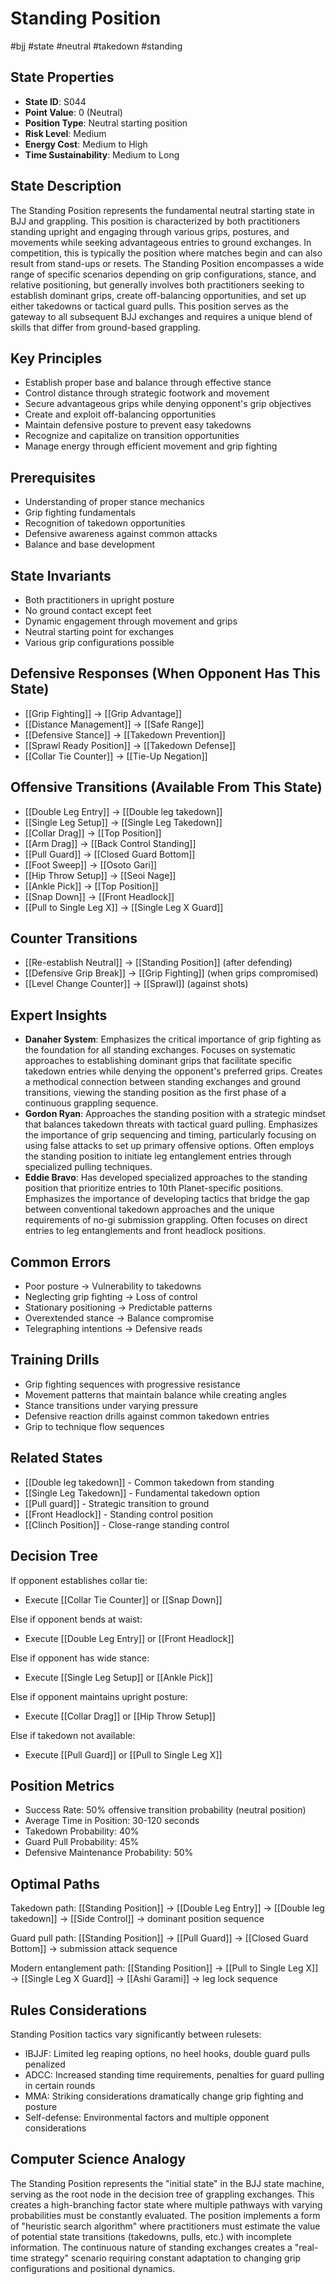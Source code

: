 # Standing Position
#bjj #state #neutral #takedown #standing

## State Properties
- **State ID**: S044
- **Point Value**: 0 (Neutral)
- **Position Type**: Neutral starting position
- **Risk Level**: Medium
- **Energy Cost**: Medium to High
- **Time Sustainability**: Medium to Long

## State Description
The Standing Position represents the fundamental neutral starting state in BJJ and grappling. This position is characterized by both practitioners standing upright and engaging through various grips, postures, and movements while seeking advantageous entries to ground exchanges. In competition, this is typically the position where matches begin and can also result from stand-ups or resets. The Standing Position encompasses a wide range of specific scenarios depending on grip configurations, stance, and relative positioning, but generally involves both practitioners seeking to establish dominant grips, create off-balancing opportunities, and set up either takedowns or tactical guard pulls. This position serves as the gateway to all subsequent BJJ exchanges and requires a unique blend of skills that differ from ground-based grappling.

## Key Principles
- Establish proper base and balance through effective stance
- Control distance through strategic footwork and movement
- Secure advantageous grips while denying opponent's grip objectives
- Create and exploit off-balancing opportunities
- Maintain defensive posture to prevent easy takedowns
- Recognize and capitalize on transition opportunities
- Manage energy through efficient movement and grip fighting

## Prerequisites
- Understanding of proper stance mechanics
- Grip fighting fundamentals
- Recognition of takedown opportunities
- Defensive awareness against common attacks
- Balance and base development

## State Invariants
- Both practitioners in upright posture
- No ground contact except feet
- Dynamic engagement through movement and grips
- Neutral starting point for exchanges
- Various grip configurations possible

## Defensive Responses (When Opponent Has This State)
- [[Grip Fighting]] → [[Grip Advantage]]
- [[Distance Management]] → [[Safe Range]]
- [[Defensive Stance]] → [[Takedown Prevention]]
- [[Sprawl Ready Position]] → [[Takedown Defense]]
- [[Collar Tie Counter]] → [[Tie-Up Negation]]

## Offensive Transitions (Available From This State)
- [[Double Leg Entry]] → [[Double leg takedown]]
- [[Single Leg Setup]] → [[Single Leg Takedown]]
- [[Collar Drag]] → [[Top Position]]
- [[Arm Drag]] → [[Back Control Standing]]
- [[Pull Guard]] → [[Closed Guard Bottom]]
- [[Foot Sweep]] → [[Osoto Gari]]
- [[Hip Throw Setup]] → [[Seoi Nage]]
- [[Ankle Pick]] → [[Top Position]]
- [[Snap Down]] → [[Front Headlock]]
- [[Pull to Single Leg X]] → [[Single Leg X Guard]]

## Counter Transitions
- [[Re-establish Neutral]] → [[Standing Position]] (after defending)
- [[Defensive Grip Break]] → [[Grip Fighting]] (when grips compromised)
- [[Level Change Counter]] → [[Sprawl]] (against shots)

## Expert Insights
- **Danaher System**: Emphasizes the critical importance of grip fighting as the foundation for all standing exchanges. Focuses on systematic approaches to establishing dominant grips that facilitate specific takedown entries while denying the opponent's preferred grips. Creates a methodical connection between standing exchanges and ground transitions, viewing the standing position as the first phase of a continuous grappling sequence.
- **Gordon Ryan**: Approaches the standing position with a strategic mindset that balances takedown threats with tactical guard pulling. Emphasizes the importance of grip sequencing and timing, particularly focusing on using false attacks to set up primary offensive options. Often employs the standing position to initiate leg entanglement entries through specialized pulling techniques.
- **Eddie Bravo**: Has developed specialized approaches to the standing position that prioritize entries to 10th Planet-specific positions. Emphasizes the importance of developing tactics that bridge the gap between conventional takedown approaches and the unique requirements of no-gi submission grappling. Often focuses on direct entries to leg entanglements and front headlock positions.

## Common Errors
- Poor posture → Vulnerability to takedowns
- Neglecting grip fighting → Loss of control
- Stationary positioning → Predictable patterns
- Overextended stance → Balance compromise
- Telegraphing intentions → Defensive reads

## Training Drills
- Grip fighting sequences with progressive resistance
- Movement patterns that maintain balance while creating angles
- Stance transitions under varying pressure
- Defensive reaction drills against common takedown entries
- Grip to technique flow sequences

## Related States
- [[Double leg takedown]] - Common takedown from standing
- [[Single Leg Takedown]] - Fundamental takedown option
- [[Pull guard]] - Strategic transition to ground
- [[Front Headlock]] - Standing control position
- [[Clinch Position]] - Close-range standing control

## Decision Tree
If opponent establishes collar tie:
- Execute [[Collar Tie Counter]] or [[Snap Down]]

Else if opponent bends at waist:
- Execute [[Double Leg Entry]] or [[Front Headlock]]

Else if opponent has wide stance:
- Execute [[Single Leg Setup]] or [[Ankle Pick]]

Else if opponent maintains upright posture:
- Execute [[Collar Drag]] or [[Hip Throw Setup]]

Else if takedown not available:
- Execute [[Pull Guard]] or [[Pull to Single Leg X]]

## Position Metrics
- Success Rate: 50% offensive transition probability (neutral position)
- Average Time in Position: 30-120 seconds
- Takedown Probability: 40%
- Guard Pull Probability: 45%
- Defensive Maintenance Probability: 50%

## Optimal Paths
Takedown path:
[[Standing Position]] → [[Double Leg Entry]] → [[Double leg takedown]] → [[Side Control]] → dominant position sequence

Guard pull path:
[[Standing Position]] → [[Pull Guard]] → [[Closed Guard Bottom]] → submission attack sequence

Modern entanglement path:
[[Standing Position]] → [[Pull to Single Leg X]] → [[Single Leg X Guard]] → [[Ashi Garami]] → leg lock sequence

## Rules Considerations
Standing Position tactics vary significantly between rulesets:
- IBJJF: Limited leg reaping options, no heel hooks, double guard pulls penalized
- ADCC: Increased standing time requirements, penalties for guard pulling in certain rounds
- MMA: Striking considerations dramatically change grip fighting and posture
- Self-defense: Environmental factors and multiple opponent considerations

## Computer Science Analogy
The Standing Position represents the "initial state" in the BJJ state machine, serving as the root node in the decision tree of grappling exchanges. This creates a high-branching factor state where multiple pathways with varying probabilities must be constantly evaluated. The position implements a form of "heuristic search algorithm" where practitioners must estimate the value of potential state transitions (takedowns, pulls, etc.) with incomplete information. The continuous nature of standing exchanges creates a "real-time strategy" scenario requiring constant adaptation to changing grip configurations and positional dynamics.
